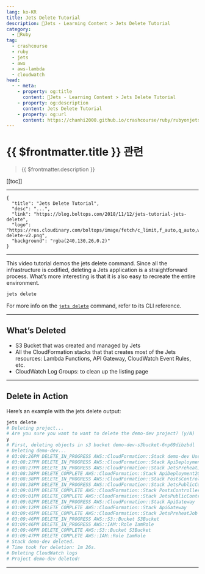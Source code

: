 ```yaml
---
lang: ko-KR
title: Jets Delete Tutorial
description: 🔻Jets - Learning Content > Jets Delete Tutorial
category:
  - 🔻Ruby
tag:
  - crashcourse
  - ruby
  - jets
  - aws
  - aws-lambda
  - cloudwatch
head:
  - - meta:
    - property: og:title
      content: 🔻Jets - Learning Content > Jets Delete Tutorial
    - property: og:description
      content: Jets Delete Tutorial
    - property: og:url
      content: https://chanhi2000.github.io/crashcourse/ruby/rubyonjets-learning-content/20181112-jets-tutorial-jets-delete.html
---
```


# {{ $frontmatter.title }} 관련

> {{ $frontmatter.description }}

[[toc]]

---

```component VPCard
{
  "title": "Jets Delete Tutorial",
  "desc": "...",
  "link": "https://blog.boltops.com/2018/11/12/jets-tutorial-jets-delete",
  "logo": "https://res.cloudinary.com/boltops/image/fetch/c_limit,f_auto,q_auto,w_746/https://blog.boltops.com/img/posts/2018/11/jets-delete-v2.png",
  "background": "rgba(240,130,26,0.2)"
}
```

---

<VidStack src="youtube/RwRMTAjWVtM" />

This video tutorial demos the jets delete command. Since all the infrastructure is codified, deleting a Jets application is a straightforward process. What’s more interesting is that it is also easy to recreate the entire environment.

```sh
jets delete
```

For more info on the [`jets delete`](http://rubyonjets.com/reference/jets-delete/) command, refer to its CLI reference.

---

## What’s Deleted

- S3 Bucket that was created and managed by Jets
- All the CloudFormation stacks that that creates most of the Jets resources: Lambda Functions, API Gateway, CloudWatch Event Rules, etc.
- CloudWatch Log Groups: to clean up the listing page

---

## Delete in Action

Here’s an example with the jets delete output:

```sh
jets delete
# Deleting project...
# Are you sure you want to want to delete the demo-dev project? (y/N)
y
# First, deleting objects in s3 bucket demo-dev-s3bucket-6np69dibzbdl
# Deleting demo-dev...
# 03:08:26PM DELETE_IN_PROGRESS AWS::CloudFormation::Stack demo-dev User Initiated
# 03:08:27PM DELETE_IN_PROGRESS AWS::CloudFormation::Stack ApiDeployment20181109150504
# 03:08:27PM DELETE_IN_PROGRESS AWS::CloudFormation::Stack JetsPreheatJob
# 03:08:38PM DELETE_COMPLETE AWS::CloudFormation::Stack ApiDeployment20181109150504
# 03:08:38PM DELETE_IN_PROGRESS AWS::CloudFormation::Stack PostsController
# 03:08:38PM DELETE_IN_PROGRESS AWS::CloudFormation::Stack JetsPublicController
# 03:09:01PM DELETE_COMPLETE AWS::CloudFormation::Stack PostsController
# 03:09:01PM DELETE_COMPLETE AWS::CloudFormation::Stack JetsPublicController
# 03:09:02PM DELETE_IN_PROGRESS AWS::CloudFormation::Stack ApiGateway
# 03:09:12PM DELETE_COMPLETE AWS::CloudFormation::Stack ApiGateway
# 03:09:45PM DELETE_COMPLETE AWS::CloudFormation::Stack JetsPreheatJob
# 03:09:46PM DELETE_IN_PROGRESS AWS::S3::Bucket S3Bucket
# 03:09:46PM DELETE_IN_PROGRESS AWS::IAM::Role IamRole
# 03:09:46PM DELETE_COMPLETE AWS::S3::Bucket S3Bucket
# 03:09:47PM DELETE_COMPLETE AWS::IAM::Role IamRole
# Stack demo-dev deleted.
# Time took for deletion: 1m 26s.
# Deleting CloudWatch logs
# Project demo-dev deleted!
```

---

<TagLinks />
